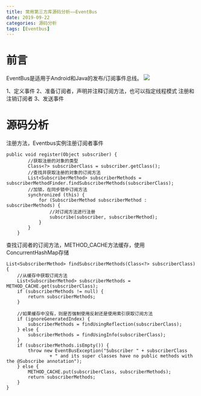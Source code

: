 ```yaml
---
title: 常用第三方库源码分析——EventBus 
date: 2019-09-22
categories: 源码分析
tags: [Eventbus]
---
```

# 前言
EventBus是适用于Android和Java的发布/订阅事件总线。
![](/images/EventBus-Publish-Subscribe.png)

1、定义事件
2、准备订阅者，声明并注释订阅方法，也可以指定线程模式
注册和注销订阅者
3、发送事件

# 源码分析

注册方法，Eventbus实例注册订阅者事件
```
public void register(Object subscriber) {
        //获取注册的对象的类型
        Class<?> subscriberClass = subscriber.getClass();
        //查找并获取注册的对象的订阅方法
        List<SubscriberMethod> subscriberMethods = subscriberMethodFinder.findSubscriberMethods(subscriberClass);
        //加锁，在同步锁中订阅方法
        synchronized (this) {
            for (SubscriberMethod subscriberMethod : subscriberMethods) {
                //对订阅方法进行注册
                subscribe(subscriber, subscriberMethod);
            }
        }
    }
```

查找订阅者的订阅方法，METHOD_CACHE方法缓存，使用ConcurrentHashMap存储
```
List<SubscriberMethod> findSubscriberMethods(Class<?> subscriberClass) {
    //从缓存中获取订阅方法
    List<SubscriberMethod> subscriberMethods = METHOD_CACHE.get(subscriberClass);
    if (subscriberMethods != null) {
        return subscriberMethods;
    }

    //如果缓存中没有，则是否强制使用反射还是使用索引获取订阅方法
    if (ignoreGeneratedIndex) {
        subscriberMethods = findUsingReflection(subscriberClass);
    } else {
        subscriberMethods = findUsingInfo(subscriberClass);
    }
    if (subscriberMethods.isEmpty()) {
        throw new EventBusException("Subscriber " + subscriberClass
                + " and its super classes have no public methods with the @Subscribe annotation");
    } else {
        METHOD_CACHE.put(subscriberClass, subscriberMethods);
        return subscriberMethods;
    }
}
```